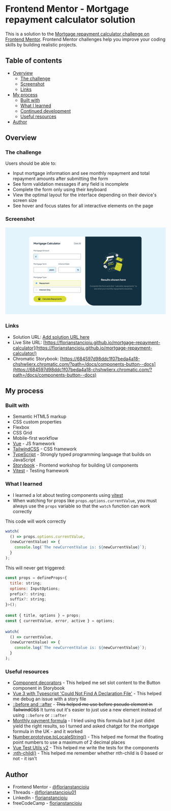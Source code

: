 # Frontend Mentor - Mortgage repayment calculator solution

This is a solution to the [Mortgage repayment calculator challenge on Frontend Mentor](https://www.frontendmentor.io/challenges/mortgage-repayment-calculator-Galx1LXK73). Frontend Mentor challenges help you improve your coding skills by building realistic projects.

## Table of contents

- [Overview](#overview)
  - [The challenge](#the-challenge)
  - [Screenshot](#screenshot)
  - [Links](#links)
- [My process](#my-process)
  - [Built with](#built-with)
  - [What I learned](#what-i-learned)
  - [Continued development](#continued-development)
  - [Useful resources](#useful-resources)
- [Author](#author)

## Overview

### The challenge

Users should be able to:

- Input mortgage information and see monthly repayment and total repayment amounts after submitting the form
- See form validation messages if any field is incomplete
- Complete the form only using their keyboard
- View the optimal layout for the interface depending on their device's screen size
- See hover and focus states for all interactive elements on the page

### Screenshot

![](./screenshot.png)

### Links

- Solution URL: [Add solution URL here](https://your-solution-url.com)
- Live Site URL: [https://florianstancioiu.github.io/mortgage-repayment-calculator](https://florianstancioiu.github.io/mortgage-repayment-calculator/)
- Chromatic Storybook: [https://684597d98ddc1f07beda4a18-chshwljerx.chromatic.com/?path=/docs/components-button--docs](https://684597d98ddc1f07beda4a18-chshwljerx.chromatic.com/?path=/docs/components-button--docs)

## My process

### Built with

- Semantic HTML5 markup
- CSS custom properties
- Flexbox
- CSS Grid
- Mobile-first workflow
- [Vue](https://vuejs.org/) - JS framework
- [TailwindCSS](https://tailwindcss.com/) - CSS framework
- [TypeScript](https://www.typescriptlang.org/) - Strongly typed programming language that builds on JavaScript
- [Storybook](https://storybook.js.org/) - Frontend workshop for building UI components
- [Vitest](https://vitest.dev/) - Testing framework

### What I learned

- I learned a lot about testing components using [vitest](https://vitest.dev/)
- When watching for props like `props.options.currentValue`, you must always use the `props` variable so that the `watch` function can work correctly

This code will work correctly

```js
watch(
  () => props.options.currentValue,
  (newCurrentValue) => {
    console.log(`The newCurrentValue is: ${newCurrentValue}`);
  }
);
```

This will never get triggered:

```js
const props = defineProps<{
  title: string;
  options: InputOptions;
  prefix?: string;
  suffix?: string;
}>();

const { title, options } = props;
const { currentValue, error, active } = options;

watch(
  () => currentValue,
  (newCurrentValue) => {
    console.log(`The newCurrentValue is: ${newCurrentValue}`);
  }
);
```

### Useful resources

- [Component decorators](https://storybook.js.org/docs/writing-stories/decorators#component-decorators) - This helped me set slot content to the Button component in Storybook
- [Vue 3 with Typescript 'Could Not Find A Declaration File'](https://stackoverflow.com/a/78137284/12159189) - This helped me debug an issue with a story file
- [::before and ::after](https://tailwindcss.com/docs/hover-focus-and-other-states#before-and-after) - ~~This helped me use before pseudo element in TailwindCSS~~ It turns out it's easier to just use a new element instead of using `::before` or `::after`
- [Monthly payment formula](https://en.wikipedia.org/wiki/Mortgage_calculator#Monthly_payment_formula) - I tried using this formula but it just didnt yield the right results, so I turned and asked chatgpt for the mortgage formula in the UK - and it worked
- [Number.prototype.toLocaleString()](https://developer.mozilla.org/en-US/docs/Web/JavaScript/Reference/Global_Objects/Number/toLocaleString#using_options) - This helped me format the floating point numbers to use a maximum of 2 decimal places
- [Vue Test Utils v2](https://test-utils.vuejs.org/guide/) - This helped me write the tests for the components
- [:nth-child()](https://developer.mozilla.org/en-US/docs/Web/CSS/:nth-child) - This helped me remember whether nth-child is 0 based or not - it isn't

## Author

- Frontend Mentor - [@florianstancioiu](https://www.frontendmentor.io/profile/florianstancioiu)
- Threads - [@florianstancioiu01](https://www.threads.com/@florianstancioiu01)
- LinkedIn - [florianstancioiu](https://www.linkedin.com/in/florian-stancioiu-765661349/)
- freeCodeCamp - [florianstancioiu](https://www.freecodecamp.org/florianstancioiu)
